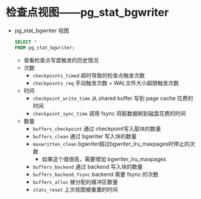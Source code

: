 # 检查点视图——pg_stat_bgwriter

- pg_stat_bgwriter 视图
    ```sql
    SELECT *
    FROM pg_stat_bgwriter;
    ```
    - 查看检查点写盘触发的历史情况
    - 次数
        - `checkpoints_timed` 超时导致的检查点触发次数
        - `checkpoints_req` 手动触发次数 + WAL文件大小超限触发次数
    - 时间
        - `checkpoint_write_time` 从 shared buffer 写到 page cache 花费的时间
        - `checkpoint_sync_time` 调用 fsync 将脏数据刷到磁盘花费的时间
    - 数量
        - `buffers_checkpoint` 通过 checkpoint写入脏块的数量
        - `buffers_clean` 通过 bgwriter 写入块的数量
        - `maxwritten_clean` bgwriter超过bgwriter_lru_maxpages时停止的次数
            - 如果这个值很高，需要增加 bgwriter_lru_maxpages
        - `buffers_backend` 通过 backend 写入块的数量
        - `buffers_backend_fsync` backend 需要 fsync 的次数
        - `buffers_alloc` 被分配的缓冲区数量
        - `stats_reset` 上次视图被重置的时间